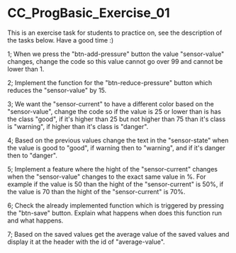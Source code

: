 # CC_ProgBasic_Exercise_01
This is an exercise task for students to practice on, see the description of the tasks below. Have a good time :)

1; When we press the "btn-add-pressure" button the value "sensor-value" changes, change the code so this value cannot go over 99 and cannot be lower than 1.

2; Implement the function for the "btn-reduce-pressure" button which reduces the "sensor-value" by 15.

3; We want the "sensor-current" to have a different color based on the "sensor-value", change the code so if the value is 
    25 or lower than is has the class "good",
    if it's higher than 25 but not higher than 75 than it's class is "warning",
    if higher than it's class is "danger".

4; Based on the previous values change the text in the "sensor-state" when the value is 
    good to "good",
    if warning then to "warning", 
    and if it's danger then to "danger".

5; Implement a feature where the hight of the "sensor-current" changes when the "sensor-value" changes to the exact same value in %.
    For example if the value is 50 than the hight of the "sensor-current" is 50%,
    if the value is 70 than the hight of the "sensor-current" is 70%.

6; Check the already implemented function which is triggered by pressing the "btn-save" button.
    Explain what happens when does this function run and what happens.

7; Based on the saved values get the average value of the saved values and display it at the header with the id of "average-value".

